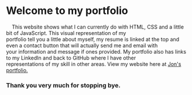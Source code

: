 <h1>Welcome to my portfolio</h1>

<p>
  &nbsp;&nbsp;&nbsp;&nbsp;This website shows what I can currently do with HTML, CSS and a little bit of JavaScript. This visual representation of my 
  <br>
  portfolio tell you a little about myself, my resume is linked at the top and even a contact button that will actually send me and email with 
  <br>
  your information and message if ones provided. My portfolio also has links to my LinkedIn and back to GitHub where I have other
  <br>
  representations of my skill in other areas. View my website here at <a href="https://jonathan-treloggen.github.io" target="_blank">Jon's portfolio.</a>
</p>

<h3>Thank you very much for stopping bye.</h3>
